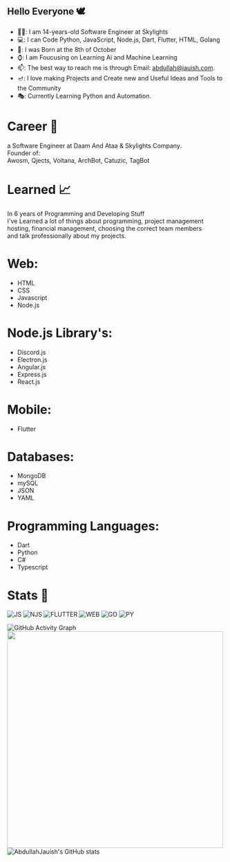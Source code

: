 ## Hello Everyone 🕊️

- 👨‍💻: I am 14-years-old Software Engineer at Skylights
- 💻: I can Code Python, JavaScript, Node.js, Dart, Flutter, HTML, Golang 
- 🎂: I was Born at the 8th of October
- ⌚: I am Foucusing on Learning Ai and Machine Learning
- 📫: The best way to reach me is through Email: abdullah@jauish.com.
- 🪔: I love making Projects and Create new and Useful Ideas and Tools to the Community<br>
- 🎭: Currently Learning Python and Automation.

# Career 💾

a Software Engineer at Daam And Ataa & Skylights Company.<br>
Founder of:<br>
Awosm, Qjects, Voltana, ArchBot, Catuzic, TagBot


# Learned 📈
In 6 years of Programming and Developing Stuff<br>
I've Learned a lot of things about programming, project management<br>
hosting, financial management, choosing the correct team members<br>
and talk professionally about my projects.


# Web:  
  - HTML
  - CSS
  - Javascript
  - Node.js<br>
   # Node.js Library's:<br>
   - Discord.js<br>
   - Electron.js<br>
   - Angular.js<br>
   - Express.js<br>
   - React.js

# Mobile:
  - Flutter


# Databases:
  - MongoDB
  - mySQL
  - JSON
  - YAML

# Programming Languages:
  - Dart
  - Python
  - C#
  - Typescript


# Stats 🧾


<img alt="JS" src="https://img.shields.io/badge/Javascript-JS-yellow"/> <img alt="NJS" src="https://img.shields.io/badge/Node.js-Njs-brightgreen"/> <img alt="FLUTTER" src="https://img.shields.io/badge/Dart-Flutter-blue"/> <img alt="WEB" src="https://img.shields.io/badge/HTML-Web-important"/> <img alt="GO" src="https://img.shields.io/badge/GO-Golang-9cf"/> <img alt="PY" src="https://img.shields.io/badge/Python-Ai-blue"/>

![GitHub Activity Graph](https://activity-graph.herokuapp.com/graph?username=i2q&theme=github) 
<img width=500 src="https://discord.c99.nl/widget/theme-4/805459936087244810.png"/>![AbdullahJauish's GitHub stats](https://github-readme-stats.vercel.app/api?username=i2q&show_icons=true&theme=prussian)


